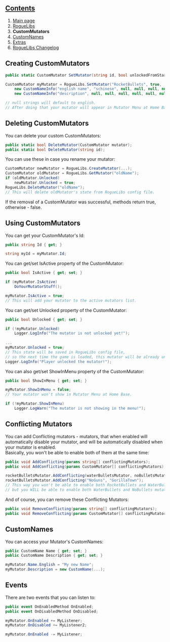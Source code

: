 ## [Contents](https://github.com/Abbysssal/RogueLibs) ##

1. [Main page](https://github.com/Abbysssal/RogueLibs/blob/master/README.md)
2. [RogueLibs](https://github.com/Abbysssal/RogueLibs/blob/master/RogueLibs.md)
3. **CustomMutators**
4. [CustomNames](https://github.com/Abbysssal/RogueLibs/blob/master/CustomNames.md)
5. [Extras](https://github.com/Abbysssal/RogueLibs/blob/master/Extras.md)
6. [RogueLibs Changelog](https://github.com/Abbysssal/RogueLibs/blob/master/Changelog.md)

## Creating CustomMutators ##
```cs
public static CustomMutator SetMutator(string id, bool unlockedFromStart, CustomNameInfo name, CustomNameInfo description);
```
```cs
CustomMutator myMutator = RogueLibs.SetMutator("RocketBullets", true,
    new CustomNameInfo("english name", "schinese", null, null, null, null, null, null),
	new CustomNameInfo("description", null, null, null, null, null, null, null));

// null strings will default to english.
// After doing that your mutator will appear in Mutator Menu at Home Base.
```
## Deleting CustomMutators ##
You can delete your custom CustomMutators:
```cs
public static bool DeleteMutator(CustomMutator mutator);
public static bool DeleteMutator(string id);
```
You can use these in case you rename your mutator:
```cs
CustomMutator newMutator = RogueLibs.CreateMutator(...);
CustomMutator oldMutator = RogueLibs.GetMutator("oldName");
if (oldMutator.Unlocked)
    newMutator.Unlocked = true;
RogueLibs.DeleteMutator("oldName");
// This will delete oldMutator's state from RogueLibs config file.
```
If the removal of a CustomMutator was successful, methods return true, otherwise - false.
## Using CustomMutators ##
You can get your CustomMutator's Id:
```cs
public string Id { get; }
```
```cs
string myId = myMutator.Id;
```
You can get/set IsActive property of the CustomMutator:
```cs
public bool IsActive { get; set; }
```
```cs
if (myMutator.IsActive)
    DoYourMutatorStuff();

myMutator.IsActive = true;
// This will add your mutator to the active mutators list.
```
You can get/set Unlocked property of the CustomMutator:
```cs
public bool Unlocked { get; set; }
```
```cs
if (!myMutator.Unlocked)
    Logger.LogInfo("The mutator is not unlocked yet!");
	
...
myMutator.Unlocked = true;
// This state will be saved in RogueLibs config file,
// so the next time the game is loaded, this mutator will be already unlocked.
Logger.LogInfo("Player unlocked the mutator!");
```
You can also get/set ShowInMenu property of the CustomMutator:
```cs
public bool ShowInMenu { get; set; }
```
```cs
myMutator.ShowInMenu = false;
// Your mutator won't show in Mutator Menu at Home Base.

if (!myMutator.ShowInMenu)
    Logger.LogWarn("The mutator is not showing in the menu!");
```
## Conflicting Mutators ##
You can add Conflicting mutators - mutators, that when enabled will automatically disable your mutator, and will be automatically disabled when your mutator is enabled.
<br/>Basically, you won't be able to enable both of them at the same time:
```cs
public void AddConflicting(params string[] conflictingMutators);
public void AddConflicting(params CustomMutator[] conflictingMutators);
```
```cs
rocketBulletsMutator.AddConflicting(waterBulletsMutator, noBulletsMutator);
rocketBulletsMutator.AddConflicting("NoGuns", "GorillaTown");
// This way you won't be able to enable both RocketBullets and WaterBullets or NoGuns and RocketBullets,
// but you WILL be able to enable both WaterBullets and NoBullets mutators.
```
And of course, you can remove these Conflicting Mutators:
```cs
public void RemoveConflicting(params string[] conflictingMutators);
public void RemoveConflicting(params CustomMutator[] conflictingMutators);
```
## CustomNames ##
You can access your Mutator's CustomNames:
```cs
public CustomName Name { get; set; }
public CustomName Description { get; set; }
```
```cs
myMutator.Name.English = "My new Name";
myMutator.Description = new CustomName(...);
```
## Events ##
There are two events that you can listen to:
```cs
public event OnEnabledMethod OnEnabled;
public event OnDisabledMethod OnDisabled;
```
```cs
myMutator.OnEnabled += MyListener;
myMutator.OnDisabled += MyListener2;

myMutator.OnEnabled -= MyListener;
```